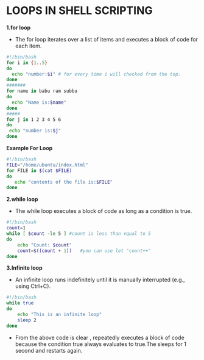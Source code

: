 # LOOPS IN SHELL SCRIPTING
**1.for loop**
- The for loop iterates over a list of items and executes a block of code for each item.
```sh
#!/bin/bash
for i in {1..5}
do 
  echo "number:$i" # for every time i will checked from the top.
done
#######
for name in babu ram subbu
do
  echo "Name is:$name"
done
#####
for j in 1 2 3 4 5 6
do
 echo "number is:$j"
done
```
**Example For Loop**
```sh
#!/bin/bash
FILE="/home/ubuntu/index.html"
for FILE in $(cat $FILE)
do
   echo "contents of the file is:$FILE"
done
```

**2.while loop**
- The while loop executes a block of code as long as a condition is true.
```sh
#!/bin/bash
count=1
while [ $count -le 5 ] #count is less than equal to 5 
do
    echo "Count: $count"
    count=$((count + 1))   #you can use let "count++"
done
```

**3.Infinite loop**
- An infinite loop runs indefinitely until it is manually interrupted (e.g., using Ctrl+C).
```sh
#!/bin/bash
while true
do
    echo "This is an infinite loop"
    sleep 2
done
```
- From the above code is clear , repeatedly executes a block of code because the condition true always evaluates to true.The sleeps for 1 second and restarts again.